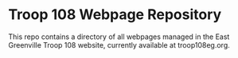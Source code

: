 # Troop 108 Webpage Repository

This repo contains a directory of all webpages managed in the East Greenville Troop 108 website, currently available at troop108eg.org.
